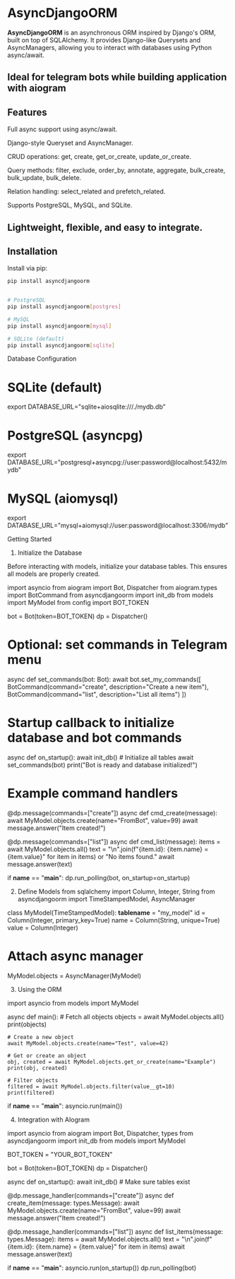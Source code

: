 # AsyncDjangoORM

**AsyncDjangoORM** is an asynchronous ORM inspired by Django's ORM, built on top of SQLAlchemy. It provides Django-like Querysets and AsyncManagers, allowing you to interact with databases using Python async/await.

## Ideal for telegram bots while building application with **aiogram**

## Features

Full async support using async/await.

Django-style Queryset and AsyncManager.

CRUD operations: get, create, get_or_create, update_or_create.

Query methods: filter, exclude, order_by, annotate, aggregate, bulk_create, bulk_update, bulk_delete.

Relation handling: select_related and prefetch_related.

Supports PostgreSQL, MySQL, and SQLite.

## Lightweight, flexible, and easy to integrate.

## Installation

Install via pip:

```bash
pip install asyncdjangoorm


# PostgreSQL
pip install asyncdjangoorm[postgres]

# MySQL
pip install asyncdjangoorm[mysql]

# SQLite (default)
pip install asyncdjangoorm[sqlite]
```

Database Configuration

# SQLite (default)

export DATABASE_URL="sqlite+aiosqlite:///./mydb.db"

# PostgreSQL (asyncpg)

export DATABASE_URL="postgresql+asyncpg://user:password@localhost:5432/mydb"

# MySQL (aiomysql)

export DATABASE_URL="mysql+aiomysql://user:password@localhost:3306/mydb"

Getting Started

1. Initialize the Database

Before interacting with models, initialize your database tables. This ensures all models are properly created.

import asyncio
from aiogram import Bot, Dispatcher
from aiogram.types import BotCommand
from asyncdjangoorm import init_db
from models import MyModel
from config import BOT_TOKEN

bot = Bot(token=BOT_TOKEN)
dp = Dispatcher()

# Optional: set commands in Telegram menu

async def set_commands(bot: Bot):
await bot.set_my_commands([
BotCommand(command="create", description="Create a new item"),
BotCommand(command="list", description="List all items")
])

# Startup callback to initialize database and bot commands

async def on_startup():
await init_db() # Initialize all tables
await set_commands(bot)
print("Bot is ready and database initialized!")

# Example command handlers

@dp.message(commands=["create"])
async def cmd_create(message):
await MyModel.objects.create(name="FromBot", value=99)
await message.answer("Item created!")

@dp.message(commands=["list"])
async def cmd_list(message):
items = await MyModel.objects.all()
text = "\n".join(f"{item.id}: {item.name} = {item.value}" for item in items) or "No items found."
await message.answer(text)

if **name** == "**main**":
dp.run_polling(bot, on_startup=on_startup)

2. Define Models
   from sqlalchemy import Column, Integer, String
   from asyncdjangoorm import TimeStampedModel, AsyncManager

class MyModel(TimeStampedModel):
**tablename** = "my_model"
id = Column(Integer, primary_key=True)
name = Column(String, unique=True)
value = Column(Integer)

# Attach async manager

MyModel.objects = AsyncManager(MyModel)

3. Using the ORM

import asyncio
from models import MyModel

async def main(): # Fetch all objects
objects = await MyModel.objects.all()
print(objects)

    # Create a new object
    await MyModel.objects.create(name="Test", value=42)

    # Get or create an object
    obj, created = await MyModel.objects.get_or_create(name="Example")
    print(obj, created)

    # Filter objects
    filtered = await MyModel.objects.filter(value__gt=10)
    print(filtered)

if **name** == "**main**":
asyncio.run(main())

4. Integration with AIogram

import asyncio
from aiogram import Bot, Dispatcher, types
from asyncdjangoorm import init_db
from models import MyModel

BOT_TOKEN = "YOUR_BOT_TOKEN"

bot = Bot(token=BOT_TOKEN)
dp = Dispatcher()

async def on_startup():
await init_db() # Make sure tables exist

@dp.message_handler(commands=["create"])
async def create_item(message: types.Message):
await MyModel.objects.create(name="FromBot", value=99)
await message.answer("Item created!")

@dp.message_handler(commands=["list"])
async def list_items(message: types.Message):
items = await MyModel.objects.all()
text = "\n".join(f"{item.id}: {item.name} = {item.value}" for item in items)
await message.answer(text)

if **name** == "**main**":
asyncio.run(on_startup())
dp.run_polling(bot)
